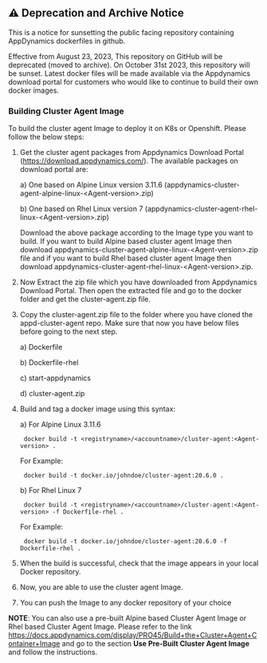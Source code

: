 ## ⚠️ Deprecation and Archive Notice
This is a notice for sunsetting the public facing repository containing AppDynamics dockerfiles in github. 

Effective from August 23, 2023, This repository on GitHub will be deprecated (moved to archive). On October 31st 2023, this repository will be sunset. Latest docker files will be made available via the Appdynamics download portal for customers who would like to continue to build their own docker images.

### Building Cluster Agent Image

To build the cluster agent Image to deploy it on K8s or Openshift. Please follow the below steps:

1. Get the cluster agent packages from Appdynamics Download Portal (https://download.appdynamics.com/). 
The available packages on download portal are:

    a) One based on Alpine Linux version 3.11.6 (appdynamics-cluster-agent-alpine-linux-\<Agent-version\>.zip) 
    
    b) One based on Rhel Linux version 7 (appdynamics-cluster-agent-rhel-linux-\<Agent-version\>.zip)
    
    Download the above package according to the Image type you want to build. 
    If you want to build Alpine based cluster agent Image then download appdynamics-cluster-agent-alpine-linux-\<Agent-version\>.zip file and if you want to build Rhel based cluster agent Image then download appdynamics-cluster-agent-rhel-linux-\<Agent-version\>.zip.

2. Now Extract the zip file which you have downloaded from Appdynamics Download Portal. Then open the extracted file and go to the docker folder and get the cluster-agent.zip file.

3. Copy the cluster-agent.zip file to the folder where you have cloned the appd-cluster-agent repo. Make sure that now you have below files before going to the next step.

    a) Dockerfile
    
    b) Dockerfile-rhel
    
    c) start-appdynamics 
    
    d) cluster-agent.zip 

4. Build and tag a docker image using this syntax:

    a) For Alpine Linux 3.11.6

        docker build -t <registryname>/<accountname>/cluster-agent:<Agent-version> .
        
      For Example:
      
        docker build -t docker.io/johndoe/cluster-agent:20.6.0 .
         
    b) For Rhel Linux 7
    
        docker build -t <registryname>/<accountname>/cluster-agent:<Agent-version> -f Dockerfile-rhel .
          
      For Example:
     
        docker build -t docker.io/johndoe/cluster-agent:20.6.0 -f Dockerfile-rhel .
 
5. When the build is successful, check that the image appears in your local Docker repository.

6. Now, you are able to use the cluster agent Image.

7. You can push the Image to any docker repository of your choice

**NOTE**: You can also use a pre-built Alpine based Cluster Agent Image or Rhel based Cluster Agent Image. Please refer to the link https://docs.appdynamics.com/display/PRO45/Build+the+Cluster+Agent+Container+Image and go to the section **Use Pre-Built Cluster Agent Image** and follow the instructions.
